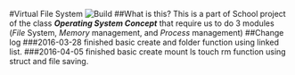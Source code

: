 #Virtual File System
![Build](https://img.shields.io/appveyor/ci/gruntjs/grunt/master.svg?style=flat)
##What is this?
This is a part of School project of the class ***Operating System Concept*** that require us to do 3 modules (*File* System, *Memory* management, and *Process* management)
##Change log
###2016-03-28
finished basic create and folder function using linked list.
###2016-04-05
finished basic create mount ls touch rm function using struct and file saving.